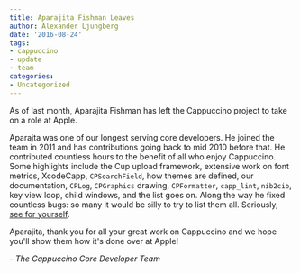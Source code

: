 ```yaml
---
title: Aparajita Fishman Leaves
author: Alexander Ljungberg
date: '2016-08-24'
tags:
- cappuccino
- update
- team
categories:
- Uncategorized
---
```


As of last month, Aparajita Fishman has left the Cappuccino project to take on a role at Apple.

Aparajta was one of our longest serving core developers. He joined the team in 2011 and has contributions going back to mid 2010 before that. He contributed countless hours to the benefit of all who enjoy Cappuccino. Some highlights include the Cup upload framework, extensive work on font metrics, XcodeCapp, `CPSearchField`, how themes are defined, our documentation, `CPLog`, `CPGraphics` drawing, `CPFormatter`, `capp_lint`, `nib2cib`, key view loop, child windows, and the list goes on. Along the way he fixed countless bugs: so many it would be silly to try to list them all. Seriously, [see for yourself](https://github.com/cappuccino/cappuccino/commits?author=aparajita).

Aparajita, thank you for all your great work on Cappuccino and we hope you'll show them how it's done over at Apple!


_- The Cappuccino Core Developer Team_

